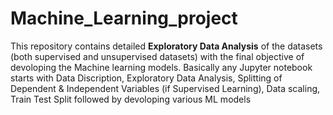 # Machine_Learning_project
This repository contains detailed **Exploratory Data Analysis** of the datasets (both supervised and unsupervised datasets) with the final objective of devoloping the Machine learning models.
Basically any Jupyter notebook starts with Data Discription, Exploratory Data Analysis, Splitting of Dependent & Independent Variables (if Supervised Learning), Data scaling, Train Test Split followed by devoloping various ML models
